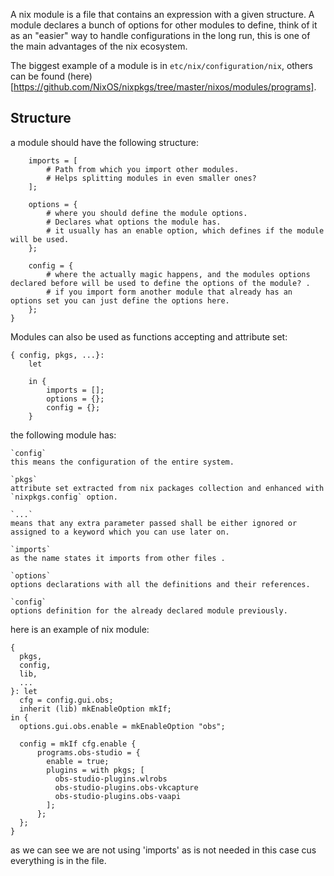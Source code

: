 A nix module is a file that contains an expression with a given structure. A module declares a bunch of options for other modules to define, think of it as an "easier" way to handle configurations in the long run, this is one of the main advantages of the nix ecosystem.

The biggest example of a module is in `etc/nix/configuration/nix`, others can be found (here)[https://github.com/NixOS/nixpkgs/tree/master/nixos/modules/programs].

## Structure

a module should have the following structure:

```{
    imports = [
        # Path from which you import other modules.
        # Helps splitting modules in even smaller ones?
    ];

    options = {
        # where you should define the module options.
        # Declares what options the module has.
        # it usually has an enable option, which defines if the module will be used.
    };

    config = {
        # where the actually magic happens, and the modules options declared before will be used to define the options of the module? .
        # if you import form another module that already has an options set you can just define the options here.
    };
}
```

Modules can also be used as functions accepting and attribute set:
```
{ config, pkgs, ...}:
    let

    in {
        imports = [];
        options = {};
        config = {};
    }
```
the following module has:
    
    `config`
    this means the configuration of the entire system.
    
    `pkgs`
    attribute set extracted from nix packages collection and enhanced with `nixpkgs.config` option.

    `...`
    means that any extra parameter passed shall be either ignored or assigned to a keyword which you can use later on.

    `imports`
    as the name states it imports from other files .
    
    `options`
    options declarations with all the definitions and their references.

    `config`
    options definition for the already declared module previously.



here is an example of nix module:

```
{
  pkgs,
  config,
  lib,
  ...
}: let
  cfg = config.gui.obs;
  inherit (lib) mkEnableOption mkIf;
in {
  options.gui.obs.enable = mkEnableOption "obs";

  config = mkIf cfg.enable {
      programs.obs-studio = {
        enable = true;
        plugins = with pkgs; [
          obs-studio-plugins.wlrobs
          obs-studio-plugins.obs-vkcapture
          obs-studio-plugins.obs-vaapi
        ];
      };
  };
}
```
as we can see we are not using 'imports' as is not needed in this case cus everything is in the file.

    
    
